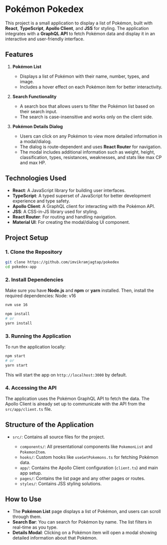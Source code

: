 
# Pokémon Pokedex

This project is a small application to display a list of Pokémon, built with **React**, **TypeScript**, **Apollo Client**, and **JSS** for styling. The application integrates with a **GraphQL API** to fetch Pokémon data and display it in an interactive and user-friendly interface.

## Features

1. **Pokémon List**

   * Displays a list of Pokémon with their name, number, types, and image.
   * Includes a hover effect on each Pokémon item for better interactivity.

2. **Search Functionality**

   * A search box that allows users to filter the Pokémon list based on their search input.
   * The search is case-insensitive and works only on the client side.

3. **Pokémon Details Dialog**

   * Users can click on any Pokémon to view more detailed information in a modal/dialog.
   * The dialog is route-dependent and uses **React Router** for navigation.
   * The modal includes additional information such as weight, height, classification, types, resistances, weaknesses, and stats like max CP and max HP.

## Technologies Used

* **React**: A JavaScript library for building user interfaces.
* **TypeScript**: A typed superset of JavaScript for better development experience and type safety.
* **Apollo Client**: A GraphQL client for interacting with the Pokémon API.
* **JSS**: A CSS-in-JS library used for styling.
* **React Router**: For routing and handling navigation.
* **Material UI**: For creating the modal/dialog UI component.

## Project Setup

### 1. Clone the Repository

```bash
git clone https://github.com/imvikramjagtap/pokedex
cd pokedex-app
```

### 2. Install Dependencies

Make sure you have **Node.js** and **npm** or **yarn** installed. Then, install the required dependencies:
Node: v16
```bash
nvm use 16

npm install
# or
yarn install
```

### 3. Running the Application

To run the application locally:

```bash
npm start
# or
yarn start
```

This will start the app on `http://localhost:3000` by default.

### 4. Accessing the API

The application uses the Pokémon GraphQL API to fetch the data. The Apollo Client is already set up to communicate with the API from the `src/app/client.ts` file.

## Structure of the Application

* `src/`: Contains all source files for the project.

  * `components/`: All presentational components like `PokemonList` and `PokemonItem`.
  * `hooks/`: Custom hooks like `useGetPokemons.ts` for fetching Pokémon data.
  * `app/`: Contains the Apollo Client configuration (`client.ts`) and main app setup.
  * `pages/`: Contains the list page and any other pages or routes.
  * `styles/`: Contains JSS styling solutions.

## How to Use

* The **Pokémon List** page displays a list of Pokémon, and users can scroll through them.
* **Search Bar**: You can search for Pokémon by name. The list filters in real-time as you type.
* **Details Modal**: Clicking on a Pokémon item will open a modal showing detailed information about that Pokémon.

